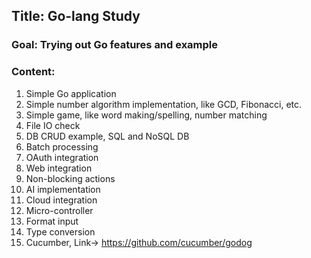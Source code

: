 ## Title: Go-lang Study
### Goal: Trying out Go features and example
### Content:
1. Simple Go application
1. Simple number algorithm implementation, like GCD, Fibonacci, etc.
1. Simple game, like word making/spelling, number matching
1. File IO check
1. DB CRUD example, SQL and NoSQL DB
1. Batch processing
1. OAuth integration
1. Web integration
1. Non-blocking actions
1. AI implementation
1. Cloud integration
1. Micro-controller
1. Format input
1. Type conversion
1. Cucumber, Link-> https://github.com/cucumber/godog 
